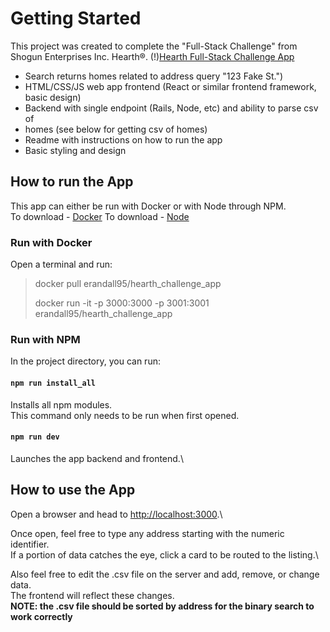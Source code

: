 # Getting Started

This project was created to complete the "Full-Stack Challenge" from Shogun Enterprises Inc. Hearth®.
(!)[Hearth Full-Stack Challenge App](./../assest/readme_img.png)

* Search returns homes related to address query "123 Fake St.")
* HTML/CSS/JS web app frontend React or similar frontend framework, basic design)
* Backend with single endpoint Rails, Node, etc) and ability to parse csv of
* homes (see below for getting csv of homes)
* Readme with instructions on how to run the app
* Basic styling and design

## How to run the App

This app can either be run with Docker or with Node through NPM.\
To download - [Docker](https://www.docker.com/products/docker-desktop)
To download - [Node](https://nodejs.org/en/download/)

### Run with Docker

Open a terminal and run:

> docker pull erandall95/hearth_challenge_app
>
> docker run -it -p 3000:3000 -p 3001:3001 erandall95/hearth_challenge_app

### Run with NPM

In the project directory, you can run:

#### `npm run install_all`

Installs all npm modules.\
This command only needs to be run when first opened.

#### `npm run dev`

Launches the app backend and frontend.\

## How to use the App

Open a browser and head to [http://localhost:3000](http://localhost:3000).\

Once open, feel free to type any address starting with the numeric identifier.\
If a portion of data catches the eye, click a card to be routed to the listing.\

Also feel free to edit the .csv file on the server and add, remove, or change data.\
The frontend will reflect these changes.\
**NOTE: the .csv file should be sorted by address for the binary search to work correctly**
